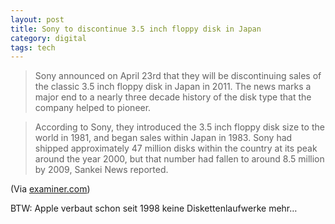 ```yaml
---
layout: post
title: Sony to discontinue 3.5 inch floppy disk in Japan
category: digital
tags: tech
---
```


> Sony announced on April 23rd that they will be discontinuing sales of the classic 3.5 inch floppy disk in Japan in 2011. The news marks a major end to a nearly three decade history of the disk type that the company helped to pioneer.

> According to Sony, they introduced the 3.5 inch floppy disk size to the world in 1981, and began sales within Japan in 1983. Sony had shipped approximately 47 million disks within the country at its peak around the year 2000, but that number had fallen to around 8.5 million by 2009, Sankei News reported.

(Via [examiner.com](http://bit.ly/bT6uoT))

BTW: Apple verbaut schon seit 1998 keine Diskettenlaufwerke mehr…
